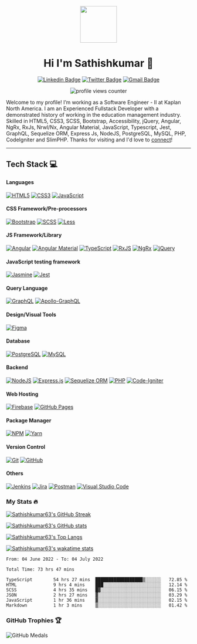 <div id="header" align="center">
  <img
    src="https://media.giphy.com/media/M9gbBd9nbDrOTu1Mqx/giphy.gif"
    width="100"
  />

# Hi I'm Sathishkumar 👋  
[![Linkedin Badge](https://img.shields.io/badge/-sathishkumar63-blue?style=for-the-badge&logo=Linkedin&logoColor=white)](https://www.linkedin.com/in/sathishkumar63/)
[![Twitter Badge](https://img.shields.io/badge/-@__sathishjim63-1ca0f1?style=for-the-badge&labelColor=1ca0f1&logo=twitter&logoColor=white)](https://twitter.com/sathishjim63)
[![Gmail Badge](https://img.shields.io/badge/-sathishjim-c14438?style=for-the-badge&logo=Gmail&logoColor=white)](mailto:sathishjim@gmail.com)
    
<img
  src="https://komarev.com/ghpvc/?username=sathishkumar63&style=flat-square&color=green"
  alt="profile views counter"
  />
</div>

Welcome to my profile! I’m working as a Software Engineer - II at Kaplan North America. I am an Experienced Fullstack Developer with a demonstrated history of working in the education management industry. Skilled in HTML5, CSS3, SCSS, Bootstrap, Accessibility, jQuery, Angular, NgRx, RxJs, Nrwl/Nx, Angular Material, JavaScript, Typescript, Jest, GraphQL, Sequelize ORM,  Express Js, NodeJS, PostgreSQL, MySQL, PHP, CodeIgniter and SlimPHP. Thanks for visiting and I'd love to [connect](https://www.linkedin.com/in/sathishkumar63/)!


---
## Tech Stack 💻

#### Languages
[![HTML5](https://img.shields.io/badge/-HTML5-%23E34F26.svg?style=for-the-badge&logo=html5&logoColor=white)](https://developer.mozilla.org/en-US/docs/Learn/HTML)
[![CSS3](https://img.shields.io/badge/-CSS3-%231572B6.svg?style=for-the-badge&logo=css3&logoColor=white)](https://developer.mozilla.org/en-US/docs/Learn/CSS)
[![JavaScript](https://img.shields.io/badge/-JavaScript-%23323330.svg?style=for-the-badge&logo=javascript&logoColor=%23F7DF1E)](https://developer.mozilla.org/en-US/docs/Learn/Getting_started_with_the_web/JavaScript_basics)

#### CSS Framework/Pre-processors
[![Bootstrap](https://img.shields.io/badge/-Bootstrap-7952b3?style=for-the-badge&logo=bootstrap&logoColor=white)](https://getbootstrap.com/)
[![SCSS](https://img.shields.io/badge/-SCSS-bf4080?style=for-the-badge&logo=SASS&logoColor=white)](https://sass-lang.com/)
[![Less](https://img.shields.io/badge/-less-1d365d?style=for-the-badge&logo=less&logoColor=white)](https://lesscss.org/)

#### JS Framework/Library
[![Angular](https://img.shields.io/badge/-Angular-c4002f?style=for-the-badge&logo=angular&logoColor=white)](https://angular.io/)
[![Angular Material](https://img.shields.io/badge/-Angular%20Material-3f51b5?style=for-the-badge&logo=angular&logoColor=white)](https://material.angular.io/)
[![TypeScript](https://img.shields.io/badge/-TypeScript-%23007ACC.svg?style=for-the-badge&logo=typescript&logoColor=white)](https://www.typescriptlang.org/)
[![RxJS](https://img.shields.io/badge/-RxJS-%23B7178C.svg?style=for-the-badge&logo=reactivex&logoColor=white)](https://rxjs.dev/)
[![NgRx](https://img.shields.io/badge/-NgRx-%23B7178C.svg?style=for-the-badge&logo=reactivex&logoColor=white)](https://ngrx.io/)
[![jQuery](https://img.shields.io/badge/-jQuery-%230769AD.svg?style=for-the-badge&logo=jquery&logoColor=white)](https://jquery.com/)

#### JavaScript testing framework
[![Jasmine](https://img.shields.io/badge/-Jasmine-%238A4182.svg?style=for-the-badge&logo=jasmine&logoColor=white)](https://jasmine.github.io/)
[![Jest](https://img.shields.io/badge/-Jest-%238A4182.svg?style=for-the-badge&logo=jest&logoColor=white)](https://jestjs.io/)

#### Query Language
[![GraphQL](https://img.shields.io/badge/-GraphQL-E10098?style=for-the-badge&logo=graphql&logoColor=white)](https://graphql.org/)
[![Apollo-GraphQL](https://img.shields.io/badge/Apollo-GraphQL-311C87?style=for-the-badge&logo=apollo-graphql&logoColor=white)](https://www.apollographql.com/)

#### Design/Visual Tools
[![Figma](https://img.shields.io/badge/-Figma-000?style=for-the-badge&logo=figma)](https://www.figma.com/)

#### Database
[![PostgreSQL](https://img.shields.io/badge/-PostgreSQL-%23316192.svg?style=for-the-badge&logo=postgresql&logoColor=white)](https://www.postgresql.org/)
[![MySQL](https://img.shields.io/badge/-MySQL-3E6E93?style=for-the-badge&logo=mysql&logoColor=white)](https://www.mysql.com/)

#### Backend
[![NodeJS](https://img.shields.io/badge/-NodeJS-6DA55F?style=for-the-badge&logo=node.js&logoColor=white)](https://nodejs.dev/learn/introduction-to-nodejs)
[![Express.js](https://img.shields.io/badge/-ExpressJS-%23404d59.svg?style=for-the-badge&logo=express&logoColor=%2361DAFB)](https://expressjs.com/)
[![Sequelize ORM](https://img.shields.io/badge/-Sequelize%20ORM-%23404d59.svg?style=for-the-badge&logo=sequelize&logoColor=%2361DAFB)](https://sequelize.org/v7/)
[![PHP](https://img.shields.io/badge/-PHP-%23777BB4.svg?style=for-the-badge&logo=php&logoColor=white)](https://www.w3schools.com/php/)
[![Code-Igniter](https://img.shields.io/badge/-CodeIgniter-%23EF4223.svg?style=for-the-badge&logo=codeIgniter&logoColor=white)](https://codeigniter.com/user_guide/tutorial/index.html)

#### Web Hosting
[![Firebase](https://img.shields.io/badge/-Firebase-%23039BE5.svg?style=for-the-badge&logo=firebase)](https://firebase.google.com/)
[![GitHub Pages](https://img.shields.io/badge/-GitHub%20Pages-%23121011.svg?style=for-the-badge&logo=github&logoColor=white)](https://pages.github.com/)

#### Package Manager
[![NPM](https://img.shields.io/badge/-NPM-e34c26?style=for-the-badge&logo=npm&logoColor=white)](https://docs.npmjs.com/about-npm)
[![Yarn](https://img.shields.io/badge/-yarn-2188b6?style=for-the-badge&logo=yarn&logoColor=white)](https://classic.yarnpkg.com/en/docs)

#### Version Control
[![Git](https://img.shields.io/badge/-Git-%23E34F26.svg?style=for-the-badge&logo=git&logoColor=white)](https://git-scm.com/)
[![GitHub](https://img.shields.io/badge/-GitHub-%23121011.svg?style=for-the-badge&logo=github&logoColor=white)](https://github.com/)

#### Others
[![Jenkins](https://img.shields.io/badge/-Jenkins-brown?style=for-the-badge&logo=jenkins&logoColor=white)](https://www.jenkins.io/doc/)
[![Jira](https://img.shields.io/badge/-Jira-0052CC?style=for-the-badge&logo=jira&logoColor=white)](https://www.atlassian.com/software/jira)
[![Postman](https://img.shields.io/badge/-Postman-FF6C37?style=for-the-badge&logo=postman&logoColor=white)](https://www.postman.com/)
[![Visual Studio Code](https://img.shields.io/badge/-Visual%20Studio%20Code-0078d7.svg?style=for-the-badge&logo=visual-studio-code&logoColor=white)](https://code.visualstudio.com/)

### My Stats :fire:
[![Sathishkumar63's GitHub Streak](http://github-readme-streak-stats.herokuapp.com?user=sathishkumar63&show_icons=true&count_private=true&theme=github-dark&date_format=M%20j%5B%2C%20Y%5D)](http://github-readme-streak-stats.herokuapp.com?user=sathishkumar63&theme=github-dark&date_format=M%20j%5B%2C%20Y%5D)

[![Sathishkumar63's GitHub stats](https://github-readme-stats.vercel.app/api?username=sathishkumar63&count_private=true&show_icons=true&theme=solarized-dark)](https://github-readme-stats.vercel.app/api?username=sathishkumar63&count_private=true&show_icons=true&theme=solarized-dark)

[![Sathishkumar63's Top Langs](https://github-readme-stats.vercel.app/api/top-langs/?username=sathishkumar63&langs_count=8&layout=compact&theme=vision-friendly-dark)](https://github-readme-stats.vercel.app/api/top-langs/?username=sathishkumar63&layout=compact&show_icons=true&count_private=true&theme=vision-friendly-dark)

[![Sathishkumar63's wakatime stats](https://github-readme-stats.vercel.app/api/wakatime?username=Sathishkumar63)](https://wakatime.com/@sathishkumar63)

<!--START_SECTION:waka-->

```text
From: 04 June 2022 - To: 04 July 2022

Total Time: 73 hrs 47 mins

TypeScript        54 hrs 27 mins  ██████████████████▒░░░░░░   72.85 %
HTML              9 hrs 4 mins    ███░░░░░░░░░░░░░░░░░░░░░░   12.14 %
SCSS              4 hrs 35 mins   █▓░░░░░░░░░░░░░░░░░░░░░░░   06.15 %
JSON              2 hrs 27 mins   ▓░░░░░░░░░░░░░░░░░░░░░░░░   03.29 %
JavaScript        1 hr 36 mins    ▓░░░░░░░░░░░░░░░░░░░░░░░░   02.15 %
Markdown          1 hr 3 mins     ▒░░░░░░░░░░░░░░░░░░░░░░░░   01.42 %
```

<!--END_SECTION:waka-->

### GitHub Trophies 🏆
  
![GitHub Medals](https://github-profile-trophy.vercel.app/?username=sathishkumar63&theme=dracula&no-frame=false&no-bg=false&margin-w=4)

